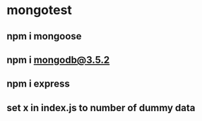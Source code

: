 # mongotest
## npm i mongoose
## npm i mongodb@3.5.2
## npm i express
## set x in index.js to number of dummy data
